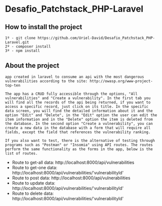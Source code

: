 # Desafio_Patchstack_PHP-Laravel

## How to install the project

    1º - git clone https://github.com/Uriel-David/Desafio_Patchstack_PHP-Laravel.git
    2º - composer install
    3º - npm install

## About the project

    app created in laravel to consume an api with the most dangerous vulnerabilities according to the site: http://owasp.org/www-project-top-ten

    The app has a CRUD fully accessible through the options, "All vulnerabilities" and "Create a vulnerability". In the first tab you will find all the records of the api being returned, if you want to access a specific record, just click on its title. In the specific data screen, you will find the detailed information about it and the option "Edit" and "Delete", in the "Edit" option the user can edit the item information and in the "Delete" option the item is deleted from the database. In the second option "Create a vulnerability", you can create a new data in the database with a form that will require all fields, except the field that references the vulnerability ranking.

    If you also want to test, there is the alternative of testing through programs such as "Postman" or "Insomia" using API routes. The routes perform the same functionality as the forms in the app, below is the list of routes.

- Route to get-all data: http://localhost:8000/api/vulnerabilities
- Route to get-one data: http://localhost:8000/api/vulnerabilities/'vulnerabilityId'
- Route to post data: http://localhost:8000/api/vulnerabilities
- Route to update data: http://localhost:8000/api/vulnerabilities/'vulnerabilityId'
- Route to delete data: http://localhost:8000/api/vulnerabilities/'vulnerabilityId'
